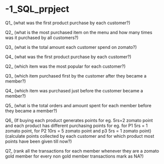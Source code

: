 # -1_SQL_prpject

Q1_ (what was the first product purchase by each customer?)

Q2_ (what is the most purchased item on the menu and how many times was it purchased by all customers?)

Q3_ (what is the total amount each customer spend on zomato?)

Q4_ (what was the first product purchase by each customer?)

Q2_ (which item was the most popular for each customer?)

Q3_ (which item purchased first by the customer after they became a member?)

Q4_ (which item was purchased just before the customer became a member?)

Q5_ (what is the total orders and amount spent for each member before they became a member?)

Q6_ (If buying each product generates points for eg. 5rs=2 zomato point and each product has different purchasing points for eg. for P1
5rs = 1 zomato point, for P2 10rs = 5 zomato point and p3 5rs = 1 zomato point)
(calculate points collected by each customer and for which product most points have been given till now?)

Q7_ (rank all the transactions for each member whenever they are a zomato gold member for every non gold member transactions mark as NA?)

